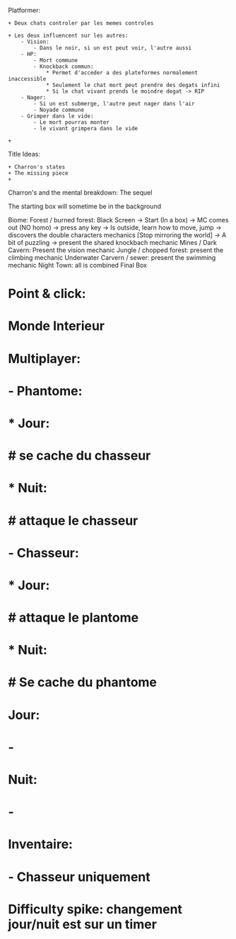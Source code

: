 Platformer:

    + Deux chats controler par les memes controles

    + Les deux influencent sur les autres:
        - Vision:
            - Dans le noir, si un est peut voir, l'autre aussi
        - HP:
            - Mort commune
            - Knockback commun:
                * Permet d'acceder a des plateformes normalement inaccessible
                * Seulement le chat mort peut prendre des degats infini
                * Si le chat vivant prends le moindre degat -> RIP
        - Nager:
            - Si un est submerge, l'autre peut nager dans l'air
            - Noyade commune
        - Grimper dans le vide:
            - Le mort pourras monter
            - le vivant grimpera dans le vide
            
    +


Title Ideas:

    + Charron's states
    + The missing piece
    + 

Charron's and the mental breakdown: The sequel



The starting box will sometime be in the background

Biome:
    Forest / burned forest:
        Black Screen -> Start (In a box) -> MC comes out (NO homo) -> press any key
        -> Is outside, learn how to move, jump -> discovers the double characters mechanics
        [Stop mirroring the world] -> A  bit of puzzling -> present the shared knockbach mechanic
    Mines / Dark Cavern:
        Present the vision mechanic
    Jungle / chopped forest:
        present the climbing mechanic
    Underwater Carvern / sewer:
        present the swimming mechanic
    Night Town:
        all is combined
    Final Box












































# Point & click:

# Monde Interieur

# Multiplayer:
#     - Phantome:
#         * Jour:
#             # se cache du chasseur
#         * Nuit:
#             # attaque le chasseur
#     - Chasseur:
#         * Jour:
#             # attaque le plantome
#         * Nuit:
#             # Se cache du phantome

# Jour:
#     - 

# Nuit:
#     - 

# Inventaire:
#     - Chasseur uniquement

# Difficulty spike: changement jour/nuit est sur un timer